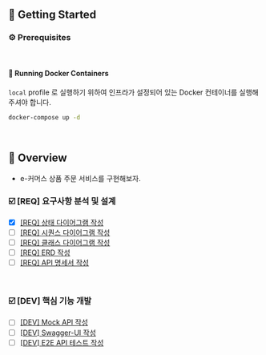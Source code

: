## 🚀 Getting Started

### ⚙️ Prerequisites

<br>

#### 🐳 Running Docker Containers

`local` profile 로 실행하기 위하여 인프라가 설정되어 있는 Docker 컨테이너를 실행해주셔야 합니다.

```bash
docker-compose up -d
```

<br>

## 🎯 Overview
- e-커머스 상품 주문 서비스를 구현해보자.

### ☑️ [REQ] 요구사항 분석 및 설계
- [x] [[REQ] 상태 다이어그램 작성](./docs/state/state-diagram.md)
- [ ] [[REQ] 시퀀스 다이어그램 작성](./docs/sequence/sequence-diagram.md)
- [ ] [[REQ] 클래스 다이어그램 작성](./docs/class/class-diagram.md)
- [ ] [[REQ] ERD 작성](./docs/erd/erd.md)
- [ ] [[REQ] API 명세서 작성](./docs/api/api-spec.md)

<br>

### ☑️ [DEV] 핵심 기능 개발
- [ ] [[DEV] Mock API 작성]()
- [ ] [[DEV] Swagger-UI 작성]()
- [ ] [[DEV] E2E API 테스트 작성]()